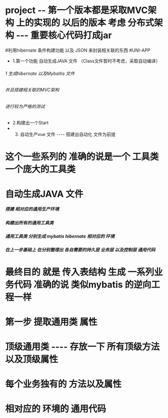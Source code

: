 # project -- 第一个版本都是采取MVC架构 上的实现的 以后的版本 考虑 分布式架构 --- 重要核心代码打成jar
#利用hibernate 条件构建功能 以及 JSON 来封装相关联的东西
#UNI-APP
+ 1.第一个功能 自动生成JAVA 文件 （Class文件暂时不考虑，采取自动编译）
 ######  1 生成hibernate 以及Mybaitis 文件 
 ###### 并且搭建相关联的MVC架构
 ###### 进行较为严格的测试
+ 2.构建出一个Start 
+ 3. 自动生产vue 文件 ---- 搭建出自动化 文件为前提




# 这个一些系列的 准确的说是一个 工具类 一个庞大的工具类 
# 自动生成JAVA 文件 
 ##### 搭建 相对应的通用生产环境
 ##### 构建出所有的通用工具类
 ##### 通用工具类 分别生成 mybatis hibernate 相对应的 环境
 ##### 在上一步基础上 在分别整理出 各自需要的持久层 业务层 以及控制层 通用代码 
 # 最终目的 就是  传入表结构  生成 一系列业务代码  准确的说  类似mybatis 的逆向工程一样
 
 
 
 
 # 第一步 提取通用类 属性
 # 顶级通用类 ---- 存放一下 所有顶级方法 以及顶级属性 
 #  每个业务独有的 方法以及属性
 # 相对应的 环境的 通用代码 
 
 
 
 
 
 
 